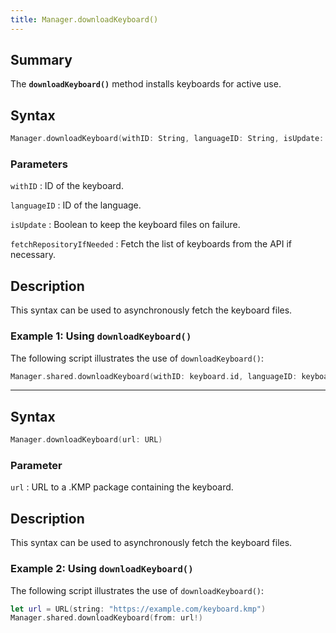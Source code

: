```yaml
---
title: Manager.downloadKeyboard()
---
```


## Summary

The **`downloadKeyboard()`** method installs keyboards for active use.

## Syntax

``` swift
Manager.downloadKeyboard(withID: String, languageID: String, isUpdate: Bool, fetchRepositoryIfNeeded: Bool = true)
```

### Parameters

`withID`
:   ID of the keyboard.

`languageID`
:   ID of the language.

`isUpdate`
:   Boolean to keep the keyboard files on failure.

`fetchRepositoryIfNeeded`
:   Fetch the list of keyboards from the API if necessary.

## Description

This syntax can be used to asynchronously fetch the keyboard files.

### Example 1: Using `downloadKeyboard()`

The following script illustrates the use of `downloadKeyboard()`:

``` swift
Manager.shared.downloadKeyboard(withID: keyboard.id, languageID: keyboard.languageID, isUpdate: false)
```
    
------------------------------------------------------------------------

## Syntax

``` swift
Manager.downloadKeyboard(url: URL)
```

### Parameter

`url`
:   URL to a .KMP package containing the keyboard.

## Description

This syntax can be used to asynchronously fetch the keyboard files.

### Example 2: Using `downloadKeyboard()`

The following script illustrates the use of `downloadKeyboard()`:

``` swift
let url = URL(string: "https://example.com/keyboard.kmp")
Manager.shared.downloadKeyboard(from: url!)
```
